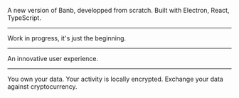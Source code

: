 A new version of Banb, developped from scratch.
Built with Electron, React, TypeScript.

---

Work in progress, it's just the beginning.

---

An innovative user experience.

---

You own your data.
Your activity is locally encrypted.
Exchange your data against cryptocurrency.
